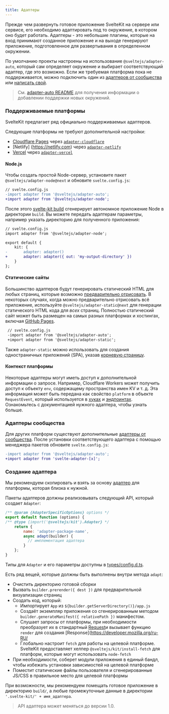 ```yaml
---
title: Адаптеры
---
```


Прежде чем развернуть готовое приложение SvelteKit на сервере или сервисе, его необходимо адаптировать под то окружение, в котором оно будет работать. Адаптеры - это небольшие плагины, которые на вход принимают созданное приложение и на выходе генерируют приложение, подготовленное для развертывания в определенном окружении. 

По умолчанию проекты настроены на использование `@sveltejs/adapter-auto`, который сам определяет окружение и выбирает соответствующий адаптер, где это возможно. Если же требуемая платформа пока не поддерживается, можно подключить один из [адаптеров от сообщества](#adaptery-ustanovka-polzovatelskih-adapterov) или [написать свой](#adaptery-napisanie-polzovatelskih-adapterov).

> См. [adapter-auto README](https://github.com/sveltejs/kit/tree/master/packages/adapter-auto) для получения информации о добавлении поддержки новых окружений.

### Поддерживаемые платформы

SvelteKit предлагает ряд официально поддерживаемых адаптеров.

Следующие платформы не требуют дополнительной настройки:

- [Cloudflare Pages](https://developers.cloudflare.com/pages/) через [`adapter-cloudflare`](https://github.com/sveltejs/kit/tree/master/packages/adapter-cloudflare)
- [Netlify] (https://netlify.com) через [`adapter-netlify`](https://github.com/sveltejs/kit/tree/master/packages/adapter-netlify)
- [Vercel](https://vercel.com) через [`adapter-vercel`](https://github.com/sveltejs/kit/tree/master/packages/adapter-vercel)


#### Node.js

Чтобы создать простой Node-сервер, установите пакет `@sveltejs/adapter-node@next` и обновите `svelte.config.js`:

```diff
// svelte.config.js
-import adapter from '@sveltejs/adapter-auto';
+import adapter from '@sveltejs/adapter-node';
```

После этого [svelte-kit build](#svelte-kit-cli-svelte-kit-build) сгенерирует автономное приложение Node в директории `build`. Вы можете передать адаптерам параметры, например указать директорию для полученного приложения:

```diff
// svelte.config.js
import adapter from '@sveltejs/adapter-node';

export default {
	kit: {
-		adapter: adapter()
+		adapter: adapter({ out: 'my-output-directory' })
	}
};
```

#### Статические сайты

Большинство адаптеров будут генерировать статический HTML для любых страниц, которые возможно [предварительно отрисовать](#parametry-straniczy-prerender). В некоторых случаях, когда можно предварительно отрисовать всё приложение, используйте `@sveltejs/adapter-static@next` для генерации статического HTML кода для _всех_ страниц. Полностью статический сайт может быть размещен на самых разных платформах и хостингах, включая [GitHub Pages](https://pages.github.com/).

```diff
 // svelte.config.js
 -import adapter from '@sveltejs/adapter-auto';
 +import adapter from '@sveltejs/adapter-static';
 ```

Также `adapter-static` можно использовать для создания одностраничных приложений (SPA), указав [корневую страницу](https://github.com/sveltejs/kit/tree/master/packages/adapter-static#spa-mode).

#### Контекст платформы

Некоторые адаптеры могут иметь доступ к дополнительной информации о запросе. Например, Cloudflare Workers может получить доступ к объекту `env`, содержащему пространства имен KV и т. д. Эта информация может быть передана как свойство `platform` в объекте `RequestEvent`, который используется в [хуках](#huki) и [эндпоинтах](#marshruty-endpointy). Ознакомьтесь с документацией нужного адаптера, чтобы узнать больше.

### Адаптеры сообщества

Для других платформ существуют дополнительные [адаптеры от сообщества](https://sveltesociety.dev/components#adapters). После установки соответствующего адаптера с помощью менеджера пакетов обновите `svelte.config.js`:

```diff
-import adapter from '@sveltejs/adapter-auto';
+import adapter from 'svelte-adapter-[x]';
```


### Создание адаптера

Мы рекомендуем скопировать и взять за основу [адаптер](https://github.com/sveltejs/kit/tree/master/packages) для платформы, которая близка к нужной.

Пакеты адаптеров должны реализовывать следующий API, который создает `Adapter`:

```js
/** @param {AdapterSpecificOptions} options */
export default function (options) {
/** @type {import('@sveltejs/kit').Adapter} */
    return {
        name: 'adapter-package-name',
        async adapt(builder) {
          // имплементация адаптера
        }
    };
}
```

Типы для `Adapter` и его параметры доступны в [types/config.d.ts](https://github.com/sveltejs/kit/blob/master/packages/kit/types/config.d.ts).

Есть ряд вещей, которые должны быть выполнены внутри метода `adapt`:

- Очистить директорию готовой сборки
- Вызвать `builder.prerender({ dest })` для предварительной визуализации страниц
- Создать код, который:
  - Импортирует `App` из `${builder.getServerDirectory()}/app.js`
  - Создаёт экземпляр приложения со сгенерированным методом `builder.generateManifest({ relativePath })` манифестом.
  - Слушает запросы от платформы, при необходимости преобразует их в стандартный [Request](https://developer.mozilla.org/ru-RU/docs/Web/API/Request)и вызывает функцию `render` для создания [Response](https://developer.mozilla.org/ru-RU/
  - Глобально настроит `fetch` для работы на целевой платформе. SvelteKit предоставляет хелпер `@sveltejs/kit/install-fetch` для платформ, которые могут использовать `node-fetch`
- При необходимости, соберет модули приложения в единый бандл, чтобы избежать установки зависимостей на целевой платформе
- Поместит статические файлы пользователя и сгенерированные JS/CSS в правильное место для целевой платформы

При возможности, мы рекомендуем помещать готовое приложение в директорию `build/`, а любые промежуточные данные в директории `'.svelte-kit/' + имя_адаптера`.

> API адаптера может меняться до версии 1.0.
